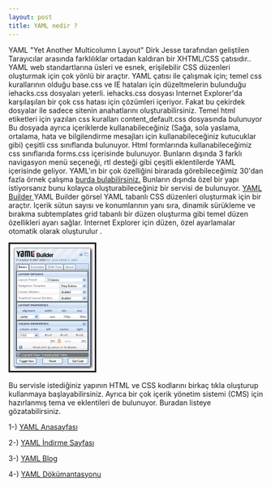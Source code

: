 ```yaml
---
layout: post
title: YAML nedir ?
---
```


YAML "Yet Another Multicolumn Layout" Dirk Jesse tarafından geliştilen Tarayıcılar arasında farklılıklar ortadan kaldıran bir XHTML/CSS çatısıdır..
YAML web standartlarına üsleri ve esnek, erişilebilir CSS düzenleri oluşturmak için çok yönlü bir araçtır.
YAML çatısı ile çalışmak için; temel css kurallarının olduğu base.css ve IE hataları için düzeltmelerin bulunduğu iehacks.css dosyaları yeterli.
iehacks.css dosyası Internet Explorer'da karşılaşılan bir çok css hatası için çözümleri içeriyor.
Fakat bu çekirdek dosyalar ile sadece sitenin anahatlarını oluşturabilirsiniz.
Temel html etiketleri için yazılan css kuralları content_default.css dosyasında bulunuyor
Bu dosyada ayrıca içeriklerde kullanabileceğiniz (Sağa, sola yaslama, ortalama, hata ve bilgilendirme mesajları için kullanabileceğiniz kutucuklar gibi) çeşitli css sınıflarıda bulunuyor.
Html formlarında kullanabileceğimiz css sınıflarıda forms.css içerisinde bulunuyor.
Bunların dışında 3 farklı navigasyon menü seçeneği, rtl desteği gibi çeşitli eklentilerde YAML içerisinde geliyor.
YAML'ın bir çok özelliğini birarada görebileceğimiz 30'dan fazla örnek çalışma <a href="http://www.yaml.de/fileadmin/examples/index.html" target="_blank" > burda bulabilirsiniz.</a>
Bunların dışında özel bir yapı istiyorsanız bunu kolayca oluşturabileceğiniz bir servisi de bulunuyor. 
<a href="http://builder.yaml.de/" target="_blank">YAML Builder </a>
YAML Builder görsel YAML tabanlı CSS düzenleri oluşturmak için bir araçtır.
Içerik sütun sayısı ve konumlarının yanı sıra,
dinamik sürükleme ve bırakma subtemplates grid tabanlı bir düzen oluşturma gibi temel düzen özellikleri ayarı sağlar.
Internet Explorer için düzen, özel ayarlamalar otomatik olarak oluşturulur  .

<script language="JavaScript">
function resimcerceve(){
document.resim.border=9;
}
function resimcerceveyok() {
document.resim.border=0;
}
</script>
<a href="http://www.google.com.tr/imgres?q=yaml+builder&hl=tr&sa=X&biw=1366&bih=630&tbm=isch&prmd=imvns&tbnid=gNftIgfTv6nUjM:&imgrefurl=http://coding.smashingmagazine.com/2007/09/21/css-frameworks-css-reset-design-from-scratch/&docid=IboRgaWa6Gl8yM&imgurl=http://media.smashingmagazine.com/images/best-of-08-2007/yaml-builder.png&w=450&h=332&ei=-xw9T_WEIoHXsgbW0MX1BA&zoom=1&iact=rc&dur=293&sig=105195202859153691982&page=1&tbnh=132&tbnw=179&start=0&ndsp=18&ved=0CD8QrQMwAA&tx=141&ty=61" target="_blank" title="tıkla" onMouseOver="resimcerceve()"
onMouseOut="resimcerceveyok()">
<img src="/images/yaml-builder.png" name="resim" border="3" /></a>



Bu servisle istediğiniz yapının HTML ve CSS kodlarını birkaç tıkla oluşturup kullanmaya başlayabilirsiniz.
Ayrıca bir çok içerik yönetim sistemi (CMS) için hazırlanmış tema ve eklentileri de bulunuyor. Buradan listeye gözatabilirsiniz.

1-)
<a href="http://www.yaml.de/en/" target="_blank" >YAML Anasayfası </a>

2-)
<a href="http://www.yaml.de/en/download.html" target="_blank">YAML İndirme Sayfası </a>

3-)
<a href="http://blog.yaml.de/en/" target="_blank">YAML Blog </a>

4-)
<a href="http://www.yaml.de/en/documentation.html" target="_blank">YAML Dökümantasyonu </a>






